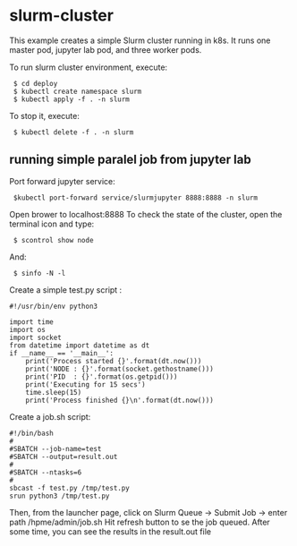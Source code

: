 # slurm-cluster
This example creates a simple Slurm cluster running in k8s. It runs one master pod, jupyter lab pod, and three worker pods.


To run slurm cluster environment, execute:

     $ cd deploy
     $ kubectl create namespace slurm
     $ kubectl apply -f . -n slurm

To stop it, execute:

     $ kubectl delete -f . -n slurm

## running simple paralel job from jupyter lab

Port forward jupyter service:

     $kubectl port-forward service/slurmjupyter 8888:8888 -n slurm

Open brower to localhost:8888
To check the state of the cluster, open the terminal icon and type:

     $ scontrol show node

And: 

     $ sinfo -N -l

Create a simple test.py script :

```
#!/usr/bin/env python3
  
import time
import os
import socket
from datetime import datetime as dt
if __name__ == '__main__':
    print('Process started {}'.format(dt.now()))
    print('NODE : {}'.format(socket.gethostname()))
    print('PID  : {}'.format(os.getpid()))
    print('Executing for 15 secs')
    time.sleep(15)
    print('Process finished {}\n'.format(dt.now()))
```

Create a job.sh script:

```
#!/bin/bash
#
#SBATCH --job-name=test
#SBATCH --output=result.out
#
#SBATCH --ntasks=6
#
sbcast -f test.py /tmp/test.py
srun python3 /tmp/test.py
```

Then, from the launcher page, click on Slurm Queue ->  Submit Job -> enter path /hpme/admin/job.sh
Hit refresh button to se the job queued.
After some time, you can see the results in the result.out file





